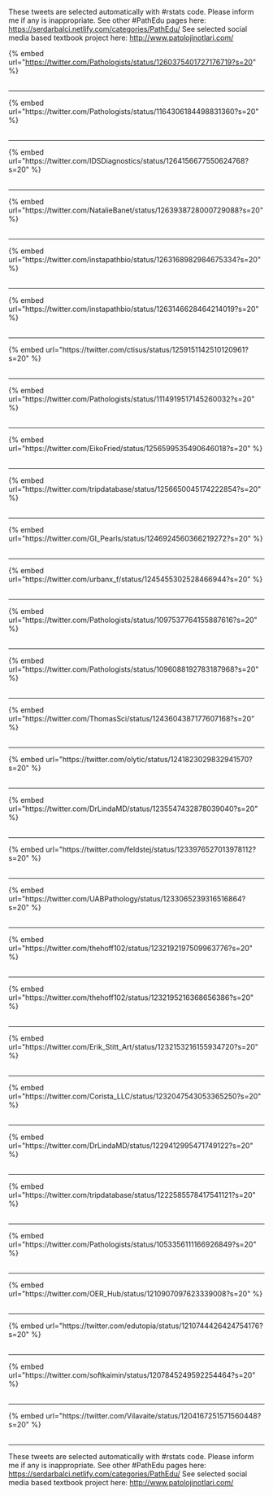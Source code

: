 

These tweets are selected automatically with #rstats code. Please inform me if any is inappropriate.
See other #PathEdu pages here: https://serdarbalci.netlify.com/categories/PathEdu/ 
See selected social media based textbook project here: http://www.patolojinotlari.com/

{% embed url="https://twitter.com/Pathologists/status/1260375401727176719?s=20" %}<br>
<br>
<hr>
{% embed url="https://twitter.com/Pathologists/status/1164306184498831360?s=20" %}<br>
<br>
<hr>
{% embed url="https://twitter.com/IDSDiagnostics/status/1264156677550624768?s=20" %}<br>
<br>
<hr>
{% embed url="https://twitter.com/NatalieBanet/status/1263938728000729088?s=20" %}<br>
<br>
<hr>
{% embed url="https://twitter.com/instapathbio/status/1263168982984675334?s=20" %}<br>
<br>
<hr>
{% embed url="https://twitter.com/instapathbio/status/1263146628464214019?s=20" %}<br>
<br>
<hr>
{% embed url="https://twitter.com/ctisus/status/1259151142510120961?s=20" %}<br>
<br>
<hr>
{% embed url="https://twitter.com/Pathologists/status/1114919517145260032?s=20" %}<br>
<br>
<hr>
{% embed url="https://twitter.com/EikoFried/status/1256599535490646018?s=20" %}<br>
<br>
<hr>
{% embed url="https://twitter.com/tripdatabase/status/1256650045174222854?s=20" %}<br>
<br>
<hr>
{% embed url="https://twitter.com/GI_Pearls/status/1246924560366219272?s=20" %}<br>
<br>
<hr>
{% embed url="https://twitter.com/urbanx_f/status/1245455302528466944?s=20" %}<br>
<br>
<hr>
{% embed url="https://twitter.com/Pathologists/status/1097537764155887616?s=20" %}<br>
<br>
<hr>
{% embed url="https://twitter.com/Pathologists/status/1096088192783187968?s=20" %}<br>
<br>
<hr>
{% embed url="https://twitter.com/ThomasSci/status/1243604387177607168?s=20" %}<br>
<br>
<hr>
{% embed url="https://twitter.com/olytic/status/1241823029832941570?s=20" %}<br>
<br>
<hr>
{% embed url="https://twitter.com/DrLindaMD/status/1235547432878039040?s=20" %}<br>
<br>
<hr>
{% embed url="https://twitter.com/feldstej/status/1233976527013978112?s=20" %}<br>
<br>
<hr>
{% embed url="https://twitter.com/UABPathology/status/1233065239316516864?s=20" %}<br>
<br>
<hr>
{% embed url="https://twitter.com/thehoff102/status/1232192197509963776?s=20" %}<br>
<br>
<hr>
{% embed url="https://twitter.com/thehoff102/status/1232195216368656386?s=20" %}<br>
<br>
<hr>
{% embed url="https://twitter.com/Erik_Stitt_Art/status/1232153216155934720?s=20" %}<br>
<br>
<hr>
{% embed url="https://twitter.com/Corista_LLC/status/1232047543053365250?s=20" %}<br>
<br>
<hr>
{% embed url="https://twitter.com/DrLindaMD/status/1229412995471749122?s=20" %}<br>
<br>
<hr>
{% embed url="https://twitter.com/tripdatabase/status/1222585578417541121?s=20" %}<br>
<br>
<hr>
{% embed url="https://twitter.com/Pathologists/status/1053356111166926849?s=20" %}<br>
<br>
<hr>
{% embed url="https://twitter.com/OER_Hub/status/1210907097623339008?s=20" %}<br>
<br>
<hr>
{% embed url="https://twitter.com/edutopia/status/1210744426424754176?s=20" %}<br>
<br>
<hr>
{% embed url="https://twitter.com/softkaimin/status/1207845249592254464?s=20" %}<br>
<br>
<hr>
{% embed url="https://twitter.com/Vilavaite/status/1204167251571560448?s=20" %}<br>
<br>
<hr>


These tweets are selected automatically with #rstats code. Please inform me if any is inappropriate.
See other #PathEdu pages here: https://serdarbalci.netlify.com/categories/PathEdu/ 
See selected social media based textbook project here: http://www.patolojinotlari.com/
